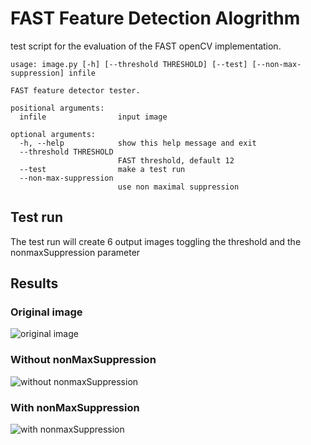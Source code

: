# FAST Feature Detection Alogrithm

test script for the evaluation of the FAST openCV implementation.

```
usage: image.py [-h] [--threshold THRESHOLD] [--test] [--non-max-suppression] infile

FAST feature detector tester.

positional arguments:
  infile                input image

optional arguments:
  -h, --help            show this help message and exit
  --threshold THRESHOLD
                        FAST threshold, default 12
  --test                make a test run
  --non-max-suppression
                        use non maximal suppression
```

## Test run
The test run will create 6 output images toggling the threshold and the nonmaxSuppression parameter

## Results

### Original image

![original image](https://github.com/xmooner/fastopencv/blob/master/images/spacex-falcon-heavy.jpg?raw=true "original image")

### Without nonMaxSuppression

![without nonmaxSuppression](https://github.com/xmooner/fastopencv/blob/master/images/fast_12_False.png?raw=true?raw=true "without nonmaxSuppression")

### With nonMaxSuppression

![with nonmaxSuppression](https://github.com/xmooner/fastopencv/blob/master/images/fast_12_True.png?raw=true "with nonmaxSuppression")


